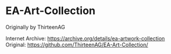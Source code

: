 # EA-Art-Collection

Originally by ThirteenAG

Internet Archive: https://archive.org/details/ea-artwork-collection  
Original: https://github.com/ThirteenAG/EA-Art-Collection/